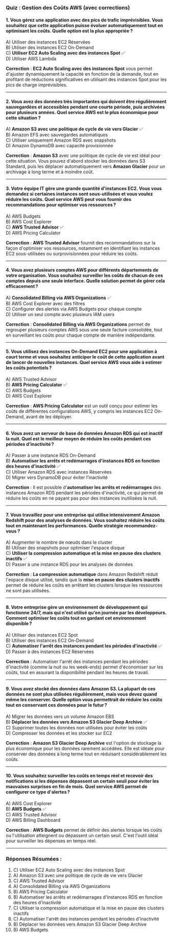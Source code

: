 ### **Quiz : Gestion des Coûts AWS (avec corrections)**


#### **1. Vous gérez une application avec des pics de trafic imprévisibles. Vous souhaitez que cette application puisse évoluer automatiquement tout en optimisant les coûts. Quelle option est la plus appropriée ?**

A) Utiliser des instances EC2 Réservées  
B) Utiliser des instances EC2 On-Demand  
C) **Utiliser EC2 Auto Scaling avec des instances Spot** ✅  
D) Utiliser AWS Lambda

**Correction** : **EC2 Auto Scaling avec des instances Spot** vous permet d'ajuster dynamiquement la capacité en fonction de la demande, tout en profitant de réductions significatives en utilisant des instances Spot pour les pics de charge imprévisibles.

---

#### **2. Vous avez des données très importantes qui doivent être régulièrement sauvegardées et accessibles pendant une courte période, puis archivées pour plusieurs années. Quel service AWS est le plus économique pour cette situation ?**

A) **Amazon S3 avec une politique de cycle de vie vers Glacier** ✅  
B) Amazon EFS avec sauvegardes automatiques  
C) Utiliser uniquement Amazon RDS avec snapshots  
D) Amazon DynamoDB avec capacité provisionnée

**Correction** : **Amazon S3** avec une politique de cycle de vie est idéal pour cette situation. Vous pouvez d'abord stocker les données dans S3 Standard, puis les déplacer automatiquement vers **Amazon Glacier** pour un archivage à long terme et à moindre coût.

---

#### **3. Votre équipe IT gère une grande quantité d'instances EC2. Vous vous demandez si certaines instances sont sous-utilisées et vous voulez réduire les coûts. Quel service AWS peut vous fournir des recommandations pour optimiser vos ressources ?**

A) AWS Budgets  
B) AWS Cost Explorer  
C) **AWS Trusted Advisor** ✅  
D) AWS Pricing Calculator

**Correction** : **AWS Trusted Advisor** fournit des recommandations sur la façon d'optimiser vos ressources, notamment en identifiant les instances EC2 sous-utilisées ou surprovisionnées pour réduire les coûts.

---

#### **4. Vous avez plusieurs comptes AWS pour différents départements de votre organisation. Vous souhaitez surveiller les coûts de chacun de ces comptes depuis une seule interface. Quelle solution permet de gérer cela efficacement ?**

A) **Consolidated Billing via AWS Organizations** ✅  
B) AWS Cost Explorer avec des filtres  
C) Configurer des alertes via AWS Budgets pour chaque compte  
D) Utiliser un seul compte avec plusieurs IAM users

**Correction** : **Consolidated Billing via AWS Organizations** permet de regrouper plusieurs comptes AWS sous une seule facture consolidée, tout en surveillant les coûts pour chaque compte de manière indépendante.

---

#### **5. Vous utilisez des instances On-Demand EC2 pour une application à court terme et vous souhaitez anticiper le coût de cette application avant de lancer de nouvelles instances. Quel service AWS vous aide à estimer les coûts potentiels ?**

A) AWS Trusted Advisor  
B) **AWS Pricing Calculator** ✅  
C) AWS Budgets  
D) AWS Cost Explorer

**Correction** : **AWS Pricing Calculator** est un outil conçu pour estimer les coûts de différentes configurations AWS, y compris les instances EC2 On-Demand, avant de les déployer.

---

#### **6. Vous avez un serveur de base de données Amazon RDS qui est inactif la nuit. Quel est le meilleur moyen de réduire les coûts pendant ces périodes d'inactivité ?**

A) Passer à une instance RDS On-Demand  
B) **Automatiser les arrêts et redémarrages d'instances RDS en fonction des heures d'inactivité** ✅  
C) Utiliser Amazon RDS avec instances Réservées  
D) Migrer vers DynamoDB pour éviter l'inactivité

**Correction** : Il est possible d'**automatiser les arrêts et redémarrages** des instances Amazon RDS pendant les périodes d'inactivité, ce qui permet de réduire les coûts en ne payant pas pour des instances inutilisées la nuit.

---

#### **7. Vous travaillez pour une entreprise qui utilise intensivement Amazon Redshift pour des analyses de données. Vous souhaitez réduire les coûts tout en maintenant les performances. Quelle stratégie recommandez-vous ?**

A) Augmenter le nombre de nœuds dans le cluster  
B) Utiliser des snapshots pour optimiser l'espace disque  
C) **Utiliser la compression automatique et la mise en pause des clusters inactifs** ✅  
D) Passer à une instance RDS pour les analyses de données

**Correction** : **La compression automatique** dans Amazon Redshift réduit l'espace disque utilisé, tandis que la **mise en pause des clusters inactifs** permet de réduire les coûts en arrêtant les clusters lorsque les ressources ne sont pas utilisées.

---

#### **8. Votre entreprise gère un environnement de développement qui fonctionne 24/7, mais qui n'est utilisé qu'en journée par les développeurs. Comment optimiser les coûts tout en gardant cet environnement disponible ?**

A) Utiliser des instances EC2 Spot  
B) Utiliser des instances EC2 On-Demand  
C) **Automatiser l'arrêt des instances pendant les périodes d'inactivité** ✅  
D) Passer à des instances EC2 Réservées

**Correction** : Automatiser l'arrêt des instances pendant les périodes d'inactivité (comme la nuit ou les week-ends) permet d'économiser sur les coûts, tout en assurant la disponibilité pendant les heures de travail.

---

#### **9. Vous avez stocké des données dans Amazon S3. La plupart de ces données ne sont plus utilisées régulièrement, mais vous devez quand même les conserver. Quelle option vous permettrait de réduire les coûts tout en conservant ces données pour le futur ?**

A) Migrer les données vers un volume Amazon EBS  
B) **Déplacer les données vers Amazon S3 Glacier Deep Archive** ✅  
C) Supprimer toutes les données non utilisées pour éviter les coûts  
D) Compresser les données et les stocker sur EC2

**Correction** : **Amazon S3 Glacier Deep Archive** est l'option de stockage la plus économique pour les données rarement accédées. Elle est idéale pour conserver des données à long terme tout en réduisant considérablement les coûts.

---

#### **10. Vous souhaitez surveiller les coûts en temps réel et recevoir des notifications si les dépenses dépassent un certain seuil pour éviter les mauvaises surprises en fin de mois. Quel service AWS permet de configurer ce type d'alertes ?**

A) AWS Cost Explorer  
B) **AWS Budgets** ✅  
C) AWS Trusted Advisor  
D) AWS Billing Dashboard

**Correction** : **AWS Budgets** permet de définir des alertes lorsque les coûts ou l'utilisation atteignent ou dépassent un certain seuil. C'est l'outil idéal pour surveiller les dépenses en temps réel.

---

### **Réponses Résumées :**

1. C) Utiliser EC2 Auto Scaling avec des instances Spot  
2. A) Amazon S3 avec une politique de cycle de vie vers Glacier  
3. C) AWS Trusted Advisor  
4. A) Consolidated Billing via AWS Organizations  
5. B) AWS Pricing Calculator  
6. B) Automatiser les arrêts et redémarrages d'instances RDS en fonction des heures d'inactivité  
7. C) Utiliser la compression automatique et la mise en pause des clusters inactifs  
8. C) Automatiser l'arrêt des instances pendant les périodes d'inactivité  
9. B) Déplacer les données vers Amazon S3 Glacier Deep Archive  
10. B) AWS Budgets

